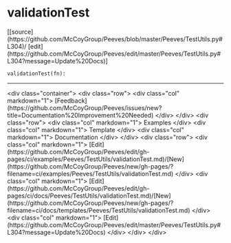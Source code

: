 # <a id="Peeves.TestUtils.validationTest">validationTest</a>
<div class="docs-source-link" markdown="1">
[[source](https://github.com/McCoyGroup/Peeves/blob/master/Peeves/TestUtils.py#L304)/
[edit](https://github.com/McCoyGroup/Peeves/edit/master/Peeves/TestUtils.py#L304?message=Update%20Docs)]
</div>

```python
validationTest(fn): 
```












---


<div markdown="1" class="text-muted">
&lt;div class="container"&gt;
  &lt;div class="row"&gt;
   &lt;div class="col" markdown="1"&gt;
[Feedback](https://github.com/McCoyGroup/Peeves/issues/new?title=Documentation%20Improvement%20Needed)   
&lt;/div&gt;
&lt;/div&gt;
  &lt;div class="row"&gt;
   &lt;div class="col" markdown="1"&gt;
Examples   
&lt;/div&gt;
   &lt;div class="col" markdown="1"&gt;
Template   
&lt;/div&gt;
   &lt;div class="col" markdown="1"&gt;
Documentation   
&lt;/div&gt;
&lt;/div&gt;
  &lt;div class="row"&gt;
   &lt;div class="col" markdown="1"&gt;
[Edit](https://github.com/McCoyGroup/Peeves/edit/gh-pages/ci/examples/Peeves/TestUtils/validationTest.md)/[New](https://github.com/McCoyGroup/Peeves/new/gh-pages/?filename=ci/examples/Peeves/TestUtils/validationTest.md)   
&lt;/div&gt;
   &lt;div class="col" markdown="1"&gt;
[Edit](https://github.com/McCoyGroup/Peeves/edit/gh-pages/ci/docs/Peeves/TestUtils/validationTest.md)/[New](https://github.com/McCoyGroup/Peeves/new/gh-pages/?filename=ci/docs/templates/Peeves/TestUtils/validationTest.md)   
&lt;/div&gt;
   &lt;div class="col" markdown="1"&gt;
[Edit](https://github.com/McCoyGroup/Peeves/edit/master/Peeves/TestUtils.py#L304?message=Update%20Docs)   
&lt;/div&gt;
&lt;/div&gt;
&lt;/div&gt;
</div>